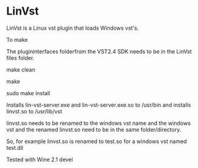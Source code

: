 # LinVst

LinVst is a Linux vst plugin that loads Windows vst's.

To make

The plugininterfaces folderfrom the VST2.4 SDK needs to be in the LinVst files folder.

make clean

make

sudo make install

Installs lin-vst-server.exe and lin-vst-server.exe.so to /usr/bin and installs linvst.so to /usr/lib/vst

linvst.so needs to be renamed to the windows vst name and the windows vst and the renamed linvst.so need to be in the same folder/directory.

So, for example linvst.so is renamed to test.so for a windows vst named test.dll 

Tested with Wine 2.1 devel




